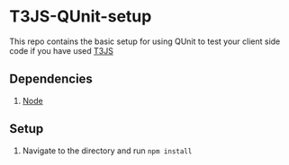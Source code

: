 # T3JS-QUnit-setup
This repo contains the basic setup for using QUnit to test your client side code if you have used [T3JS]("http://t3js.org")

## Dependencies
1. [Node](https://nodejs.org/)

## Setup
1. Navigate to the directory and run `npm install`
